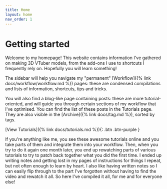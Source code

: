```yaml
---
title: Home
layout: home
nav_order: 1
---
```


# Getting started

Welcome to my homepage! This website contains information I've gathered on making 3D VTuber models, from the add-ons I use to shortcuts I frequently rely on. Hopefully you will learn something!

The sidebar will help you navigate my "permanent" [Workflow]({% link docs/workflow/workflow.md %}) pages: these are condensed compilations and lists of information, shortcuts, tips and tricks. 

You will also find a blog-like page containing posts: these are more tutorial-oriented, and will guide you through certain sections of my workflow that I've optimised. You can find the list of these posts in the Tutorials page. They are also visible in the [Archive]({% link docs/tag.md %}), sorted by tags.

[View Tutorials]({% link docs/tutorials.md %}){: .btn .btn-purple }

If you're anything like me, you see these awesome tutorials online and you take parts of them and integrate them into your workflow. Then, when you try to do it again one month later, you end up rewatching parts of various tutorials to try to patch back together what you did the first time. I ended up writing notes and getting lost in my pages of instructions for things I repeat, but not often enough to learn by heart. I also like having written notes so I can easily flip through to the part I've forgotten without having to find the video and rewatch it all. So here I've compiled it all, for me and for everyone else!
